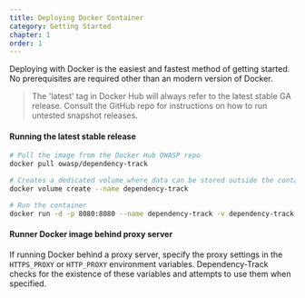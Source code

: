```yaml
---
title: Deploying Docker Container
category: Getting Started
chapter: 1
order: 1
---
```


Deploying with Docker is the easiest and fastest method of getting started. No prerequisites are required
other than an modern version of Docker. 

> The 'latest' tag in Docker Hub will always refer to the latest stable GA release. Consult the GitHub repo
> for instructions on how to run untested snapshot releases.

#### Running the latest stable release

```bash
# Pull the image from the Docker Hub OWASP repo
docker pull owasp/dependency-track

# Creates a dedicated volume where data can be stored outside the container
docker volume create --name dependency-track

# Run the container
docker run -d -p 8080:8080 --name dependency-track -v dependency-track:/data owasp/dependency-track
```

#### Runner Docker image behind proxy server

If running Docker behind a proxy server, specify the proxy settings in the `HTTPS_PROXY` or `HTTP_PROXY` 
environment variables. Dependency-Track checks for the existence of these variables and attempts to use
them when specified.